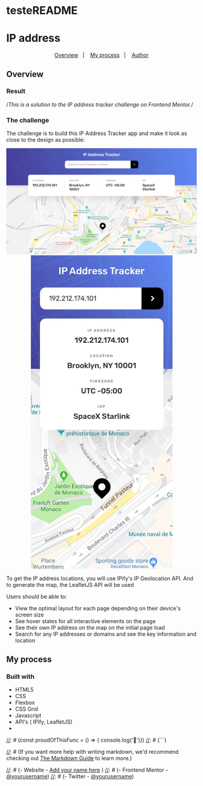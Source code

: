 # testeREADME
# IP address

<p align="center">
  <a href="#overview">Overview</a>&nbsp;&nbsp;&nbsp;|&nbsp;&nbsp;&nbsp;
  <a href="#my-process">My process</a>&nbsp;&nbsp;&nbsp;|&nbsp;&nbsp;&nbsp;
  <a href="#author">Author</a>
</p>

## Overview

### Result
/*This is a solution to the IP address tracker challenge on Frontend Mentor.*/

### The challenge

The challenge is to build this IP Address Tracker app and make it look as close to the design as possible:

<p align="center">
 <img src="desktop-design.jpg" alt="Application demo" />
 <img src="mobile-design.jpg" alt="Application demo" />
</p>

To get the IP address locations, you will use IPify's IP Geolocation API. And to generate the map, the LeafletJS API will be used

Users should be able to:

- View the optimal layout for each page depending on their device's screen size
- See hover states for all interactive elements on the page
- See their own IP address on the map on the initial page load
- Search for any IP addresses or domains and see the key information and location

## My process

### Built with

- HTML5
- CSS
- Flexbox
- CSS Grid
- Javascript
- API's ( IPify, LeafletJS)
- 
[//]: # (### What I learned)

[//]: # (Use this section to recap over some of your major learnings while working through this project. Writing these out and providing code samples of areas you want to highlight is a great way to reinforce your own knowledge.)

[//]: # (To see how you can add code snippets, see below:)

[//]: # (```html)
[//]: # (<h1>Some HTML code I'm proud of</h1>)
[//]: # (```)
[//]: # (```css)
[//]: # (.proud-of-this-css { )
[//]: # (  color: papayawhip; )
[//]: # (})
[//]: # (```)
[//]: # (```js)
[//]: # (const proudOfThisFunc = () => {  console.log('🎉')})
[//]: # (```)

[//]: # (If you want more help with writing markdown, we'd recommend checking out [The Markdown Guide](https://www.markdownguide.org/) to learn more.)


[//]: # ( ## Author)

[//]: # (- Website - [Add your name here](https://www.your-site.com) )
[//]: # (- Frontend Mentor - [@yourusername](https://www.frontendmentor.io/profile/yourusername))
[//]: # (- Twitter - [@yourusername](https://www.twitter.com/yourusername))

[//]: # (## Acknowledgments)

[//]: # (This is where you can give a hat tip to anyone who helped you out on this project. Perhaps you worked in a team or got some inspiration from someone else's solution. This is the perfect place to give them some credit.)


